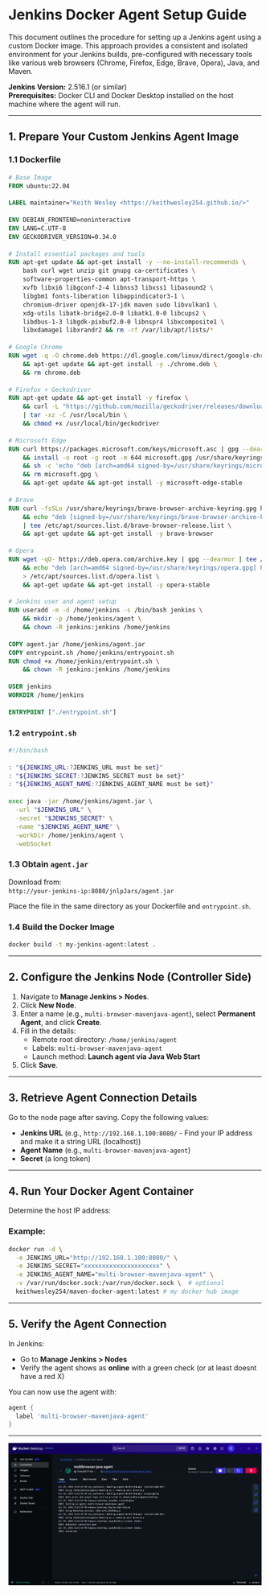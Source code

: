 # Jenkins Docker Agent Setup Guide

This document outlines the procedure for setting up a Jenkins agent using a custom Docker image. This approach provides a consistent and isolated environment for your Jenkins builds, pre-configured with necessary tools like various web browsers (Chrome, Firefox, Edge, Brave, Opera), Java, and Maven.

**Jenkins Version:** 2.516.1 (or similar)  
**Prerequisites:** Docker CLI and Docker Desktop installed on the host machine where the agent will run.

---

## 1. Prepare Your Custom Jenkins Agent Image

### 1.1 Dockerfile

```dockerfile
# Base Image
FROM ubuntu:22.04

LABEL maintainer="Keith Wesley <https://keithwesley254.github.io/>"

ENV DEBIAN_FRONTEND=noninteractive
ENV LANG=C.UTF-8
ENV GECKODRIVER_VERSION=0.34.0

# Install essential packages and tools
RUN apt-get update && apt-get install -y --no-install-recommends \
    bash curl wget unzip git gnupg ca-certificates \
    software-properties-common apt-transport-https \
    xvfb libxi6 libgconf-2-4 libnss3 libxss1 libasound2 \
    libgbm1 fonts-liberation libappindicator3-1 \
    chromium-driver openjdk-17-jdk maven sudo libvulkan1 \
    xdg-utils libatk-bridge2.0-0 libatk1.0-0 libcups2 \
    libdbus-1-3 libgdk-pixbuf2.0-0 libnspr4 libxcomposite1 \
    libxdamage1 libxrandr2 && rm -rf /var/lib/apt/lists/*

# Google Chrome
RUN wget -q -O chrome.deb https://dl.google.com/linux/direct/google-chrome-stable_current_amd64.deb \
    && apt-get update && apt-get install -y ./chrome.deb \
    && rm chrome.deb

# Firefox + Geckodriver
RUN apt-get update && apt-get install -y firefox \
    && curl -L "https://github.com/mozilla/geckodriver/releases/download/v$GECKODRIVER_VERSION/geckodriver-v$GECKODRIVER_VERSION-linux64.tar.gz" \
    | tar -xz -C /usr/local/bin \
    && chmod +x /usr/local/bin/geckodriver

# Microsoft Edge
RUN curl https://packages.microsoft.com/keys/microsoft.asc | gpg --dearmor > microsoft.gpg \
    && install -o root -g root -m 644 microsoft.gpg /usr/share/keyrings/ \
    && sh -c 'echo "deb [arch=amd64 signed-by=/usr/share/keyrings/microsoft.gpg] https://packages.microsoft.com/repos/edge stable main" > /etc/apt/sources.list.d/microsoft-edge.list' \
    && rm microsoft.gpg \
    && apt-get update && apt-get install -y microsoft-edge-stable

# Brave
RUN curl -fsSLo /usr/share/keyrings/brave-browser-archive-keyring.gpg https://brave-browser-apt-release.s3.brave.com/brave-browser-archive-keyring.gpg \
    && echo "deb [signed-by=/usr/share/keyrings/brave-browser-archive-keyring.gpg] https://brave-browser-apt-release.s3.brave.com/ stable main" \
    | tee /etc/apt/sources.list.d/brave-browser-release.list \
    && apt-get update && apt-get install -y brave-browser

# Opera
RUN wget -qO- https://deb.opera.com/archive.key | gpg --dearmor | tee /usr/share/keyrings/opera.gpg > /dev/null \
    && echo "deb [arch=amd64 signed-by=/usr/share/keyrings/opera.gpg] https://deb.opera.com/opera-stable/ stable non-free" \
    > /etc/apt/sources.list.d/opera.list \
    && apt-get update && apt-get install -y opera-stable

# Jenkins user and agent setup
RUN useradd -m -d /home/jenkins -s /bin/bash jenkins \
    && mkdir -p /home/jenkins/agent \
    && chown -R jenkins:jenkins /home/jenkins

COPY agent.jar /home/jenkins/agent.jar
COPY entrypoint.sh /home/jenkins/entrypoint.sh
RUN chmod +x /home/jenkins/entrypoint.sh \
    && chown -R jenkins:jenkins /home/jenkins

USER jenkins
WORKDIR /home/jenkins

ENTRYPOINT ["./entrypoint.sh"]
```

### 1.2 `entrypoint.sh`

```bash
#!/bin/bash

: "${JENKINS_URL:?JENKINS_URL must be set}"
: "${JENKINS_SECRET:?JENKINS_SECRET must be set}"
: "${JENKINS_AGENT_NAME:?JENKINS_AGENT_NAME must be set}"

exec java -jar /home/jenkins/agent.jar \
  -url "$JENKINS_URL" \
  -secret "$JENKINS_SECRET" \
  -name "$JENKINS_AGENT_NAME" \
  -workDir /home/jenkins/agent \
  -webSocket
```

### 1.3 Obtain `agent.jar`

Download from:  
`http://your-jenkins-ip:8080/jnlpJars/agent.jar`

Place the file in the same directory as your Dockerfile and `entrypoint.sh`.

### 1.4 Build the Docker Image

```bash
docker build -t my-jenkins-agent:latest .
```

---

## 2. Configure the Jenkins Node (Controller Side)

1. Navigate to **Manage Jenkins > Nodes**.
2. Click **New Node**.
3. Enter a name (e.g., `multi-browser-mavenjava-agent`), select **Permanent Agent**, and click **Create**.
4. Fill in the details:
    - Remote root directory: `/home/jenkins/agent`
    - Labels: `multi-browser-mavenjava-agent`
    - Launch method: **Launch agent via Java Web Start**
5. Click **Save**.

---

## 3. Retrieve Agent Connection Details

Go to the node page after saving. Copy the following values:

- **Jenkins URL** (e.g., `http://192.168.1.100:8080/` - Find your IP address and make it a string URL (localhost))
- **Agent Name** (e.g., `multi-browser-mavenjava-agent`)
- **Secret** (a long token)

---

## 4. Run Your Docker Agent Container

Determine the host IP address:

### Example:
```bash
docker run -d \
  -e JENKINS_URL="http://192.168.1.100:8080/" \
  -e JENKINS_SECRET="xxxxxxxxxxxxxxxxxxxxx" \
  -e JENKINS_AGENT_NAME="multi-browser-mavenjava-agent" \
  -v /var/run/docker.sock:/var/run/docker.sock \  # optional
  keithwesley254/maven-docker-agent:latest # my docker hub image
```

---

## 5. Verify the Agent Connection

In Jenkins:
- Go to **Manage Jenkins > Nodes**
- Verify the agent shows as **online** with a green check (or at least doesnt have a red X)

You can now use the agent with:

```groovy
agent {
  label 'multi-browser-mavenjava-agent'
}
```

---

![Agent Container Running](assets/images/agent_container_running.png)